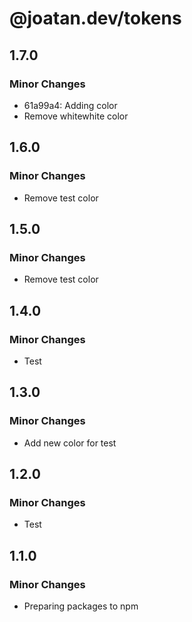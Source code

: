 # @joatan.dev/tokens

## 1.7.0

### Minor Changes

- 61a99a4: Adding color
- Remove whitewhite color

## 1.6.0

### Minor Changes

- Remove test color

## 1.5.0

### Minor Changes

- Remove test color

## 1.4.0

### Minor Changes

- Test

## 1.3.0

### Minor Changes

- Add new color for test

## 1.2.0

### Minor Changes

- Test

## 1.1.0

### Minor Changes

- Preparing packages to npm

